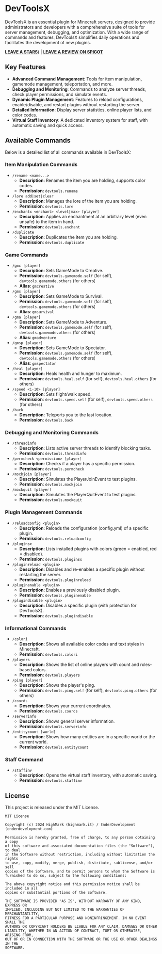# DevToolsX

DevToolsX is an essential plugin for Minecraft servers, designed to provide administrators and developers with a comprehensive suite of tools for server management, debugging, and optimization. With a wide range of commands and features, DevToolsX simplifies daily operations and facilitates the development of new plugins.

[**LEAVE A STARS**]([https://github.com/HighMark-31/Minecraft-Plugin-DevToolsX)) | [**LEAVE A REVIEW ON SPIGOT**](https://www.spigotmc.org/resources/devtoolsx.128927/)

## Key Features

- **Advanced Command Management**: Tools for item manipulation, gamemode management, teleportation, and more.
- **Debugging and Monitoring**: Commands to analyze server threads, check player permissions, and simulate events.
- **Dynamic Plugin Management**: Features to reload configurations, enable/disable, and restart plugins without restarting the server.
- **Detailed Information**: Display server statistics, online player lists, and color codes.
- **Virtual Staff Inventory**: A dedicated inventory system for staff, with automatic saving and quick access.

## Available Commands

Below is a detailed list of all commands available in DevToolsX:

### Item Manipulation Commands

-   `/rename <name...>`
    -   **Description**: Renames the item you are holding, supports color codes.
    -   **Permission**: `devtools.rename`
-   `/lore add|set|clear`
    -   **Description**: Manages the lore of the item you are holding.
    -   **Permission**: `devtools.lore`
-   `/enchantx <enchant> <level|max> [player]`
    -   **Description**: Applies an enchantment at an arbitrary level (even unsafe) to the item in hand.
    -   **Permission**: `devtools.enchant`
-   `/duplicate`
    -   **Description**: Duplicates the item you are holding.
    -   **Permission**: `devtools.duplicate`

### Game Commands

-   `/gmc [player]`
    -   **Description**: Sets GameMode to Creative.
    -   **Permission**: `devtools.gamemode.self` (for self), `devtools.gamemode.others` (for others)
    -   **Alias**: `gmcreative`
-   `/gms [player]`
    -   **Description**: Sets GameMode to Survival.
    -   **Permission**: `devtools.gamemode.self` (for self), `devtools.gamemode.others` (for others)
    -   **Alias**: `gmsurvival`
-   `/gma [player]`
    -   **Description**: Sets GameMode to Adventure.
    -   **Permission**: `devtools.gamemode.self` (for self), `devtools.gamemode.others` (for others)
    -   **Alias**: `gmadventure`
-   `/gmsp [player]`
    -   **Description**: Sets GameMode to Spectator.
    -   **Permission**: `devtools.gamemode.self` (for self), `devtools.gamemode.others` (for others)
    -   **Alias**: `gmspectator`
-   `/heal [player]`
    -   **Description**: Heals health and hunger to maximum.
    -   **Permission**: `devtools.heal.self` (for self), `devtools.heal.others` (for others)
-   `/speed <1-10> [player]`
    -   **Description**: Sets flight/walk speed.
    -   **Permission**: `devtools.speed.self` (for self), `devtools.speed.others` (for others)
-   `/back`
    -   **Description**: Teleports you to the last location.
    -   **Permission**: `devtools.back`

### Debugging and Monitoring Commands

-   `/threadinfo`
    -   **Description**: Lists active server threads to identify blocking tasks.
    -   **Permission**: `devtools.threadinfo`
-   `/permcheck <permission> [player]`
    -   **Description**: Checks if a player has a specific permission.
    -   **Permission**: `devtools.permcheck`
-   `/mockjoin [player]`
    -   **Description**: Simulates the PlayerJoinEvent to test plugins.
    -   **Permission**: `devtools.mockjoin`
-   `/mockquit [player]`
    -   **Description**: Simulates the PlayerQuitEvent to test plugins.
    -   **Permission**: `devtools.mockquit`

### Plugin Management Commands

-   `/reloadconfig <plugin>`
    -   **Description**: Reloads the configuration (config.yml) of a specific plugin.
    -   **Permission**: `devtools.reloadconfig`
-   `/pluginsx`
    -   **Description**: Lists installed plugins with colors (green = enabled, red = disabled).
    -   **Permission**: `devtools.pluginsx`
-   `/pluginreload <plugin>`
    -   **Description**: Disables and re-enables a specific plugin without restarting the server.
    -   **Permission**: `devtools.pluginreload`
-   `/pluginenable <plugin>`
    -   **Description**: Enables a previously disabled plugin.
    -   **Permission**: `devtools.pluginenable`
-   `/plugindisable <plugin>`
    -   **Description**: Disables a specific plugin (with protection for DevToolsX).
    -   **Permission**: `devtools.plugindisable`

### Informational Commands

-   `/colori`
    -   **Description**: Shows all available color codes and text styles in Minecraft.
    -   **Permission**: `devtools.colori`
-   `/players`
    -   **Description**: Shows the list of online players with count and roles-based colors.
    -   **Permission**: `devtools.players`
-   `/ping [player]`
    -   **Description**: Shows the player's ping.
    -   **Permission**: `devtools.ping.self` (for self), `devtools.ping.others` (for others)
-   `/coords`
    -   **Description**: Shows your current coordinates.
    -   **Permission**: `devtools.coords`
-   `/serverinfo`
    -   **Description**: Shows general server information.
    -   **Permission**: `devtools.serverinfo`
-   `/entitycount [world]`
    -   **Description**: Shows how many entities are in a specific world or the current world.
    -   **Permission**: `devtools.entitycount`

### Staff Command

-   `/staffinv`
    -   **Description**: Opens the virtual staff inventory, with automatic saving.
    -   **Permission**: `devtools.staffinv`


## License

This project is released under the MIT License.

```
MIT License

Copyright (c) 2024 HighMark (highmark.it) / EnderDevelopment (enderdevelopment.com)

Permission is hereby granted, free of charge, to any person obtaining a copy
of this software and associated documentation files (the "Software"), to deal
in the Software without restriction, including without limitation the rights
to use, copy, modify, merge, publish, distribute, sublicense, and/or sell
copies of the Software, and to permit persons to whom the Software is
furnished to do so, subject to the following conditions:

The above copyright notice and this permission notice shall be included in all
copies or substantial portions of the Software.

THE SOFTWARE IS PROVIDED "AS IS", WITHOUT WARRANTY OF ANY KIND, EXPRESS OR
IMPLIED, INCLUDING BUT NOT LIMITED TO THE WARRANTIES OF MERCHANTABILITY,
FITNESS FOR A PARTICULAR PURPOSE AND NONINFRINGEMENT. IN NO EVENT SHALL THE
AUTHORS OR COPYRIGHT HOLDERS BE LIABLE FOR ANY CLAIM, DAMAGES OR OTHER
LIABILITY, WHETHER IN AN ACTION OF CONTRACT, TORT OR OTHERWISE, ARISING FROM,
OUT OF OR IN CONNECTION WITH THE SOFTWARE OR THE USE OR OTHER DEALINGS IN THE
SOFTWARE.
```
